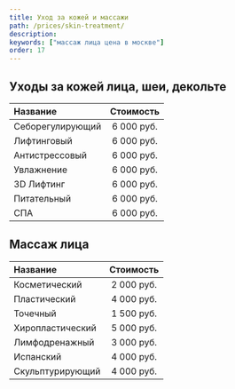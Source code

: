 ```yaml
---
title: Уход за кожей и массажи
path: /prices/skin-treatment/
description:
keywords: ["массаж лица цена в москве"]
order: 17
---
```



## Уходы за кожей лица, шеи, декольте

| Название         | Стоимость  |
|:-----------------|:----------:|
| Себорегулирующий | 6 000 руб. |
| Лифтинговый      | 6 000 руб. |
| Антистрессовый   | 6 000 руб. |
| Увлажнение       | 6 000 руб. |
| 3D Лифтинг       | 6 000 руб. |
| Питательный      | 6 000 руб. |
| СПА              | 6 000 руб. |


## Массаж лица

| Название         | Стоимость  |
|:-----------------|:----------:|
| Косметический    | 2 000 руб. |
| Пластический     | 4 000 руб. |
| Точечный         | 1 500 руб. |
| Хиропластический | 5 000 руб. |
| Лимфодренажный   | 3 000 руб. |
| Испанский        | 4 000 руб. |
| Скульптурирующий | 4 000 руб. |
